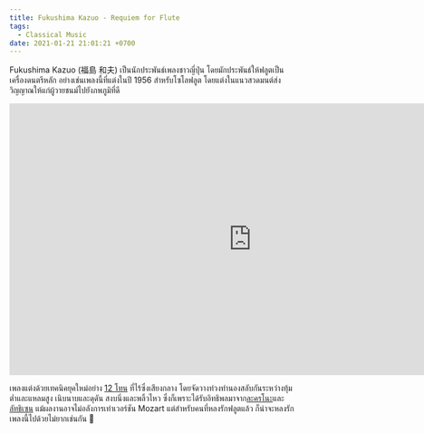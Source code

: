 ```yaml
---
title: Fukushima Kazuo - Requiem for Flute
tags:
  - Classical Music
date: 2021-01-21 21:01:21 +0700
---
```


Fukushima Kazuo (福島 和夫) เป็นนักประพันธ์เพลงชาวญี่ปุ่น โดยมักประพันธ์ให้ฟลูตเป็นเครื่องดนตรีหลัก อย่างเช่นเพลงนี้ที่แต่งในปี 1956 สำหรับโซโลฟลูต โดยแต่งในแนวสวดมนต์ส่งวิญญาณให้แก่ผู้วายชนม์ไปยังภพภูมิที่ดี

<iframe width="853" height="480" src="https://www.youtube.com/embed/U3XL2846YuY" frameborder="0" allow="accelerometer; autoplay; clipboard-write; encrypted-media; gyroscope; picture-in-picture" allowfullscreen></iframe>

เพลงแต่งด้วยเทคนิคยุคใหม่อย่าง [12 โทน][12-tone] ที่ไร้ซึ่งเสียงกลาง โดยจัดวางท่วงทำนองสลับกันระหว่างทุ้มต่ำและแหลมสูง เนิบนาบและดุดัน สงบนิ่งและพลิ้วไหว ซึ่งก็เพราะได้รับอิทธิพลมาจาก[ละครโนะ][noh]และ[ลัทธิเซน][zen] แม้ผลงานอาจไม่อลังการเท่าเวอร์ชัน Mozart แต่สำหรับคนที่หลงรักฟลูตแล้ว ก็น่าจะหลงรักเพลงนี้ไปด้วยไม่ยากเช่นกัน 🥲



[12-tone]: //en.wikipedia.org/wiki/Twelve-tone_technique
[noh]: //en.wikipedia.org/wiki/Noh
[zen]: //en.wikipedia.org/wiki/Zen
